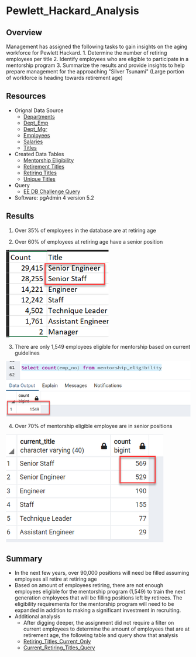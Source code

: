 # Pewlett_Hackard_Analysis

## Overview

Management has assigned the following tasks to gain insights on the aging workforce for Pewlett Hackard. 
	1. Determine the number of retiring employees per title
	2. Identify employees who are eligible to participate in a mentorship program
  	3.  Summarize the results and provide insights to help prepare management for the approaching "Silver Tsunami" (Large portion of workforce is heading towards retirement age)

## Resources
- Orignal Data Source
	- [Departments](https://github.com/sbretag/Pewlett_Hackard_Analysis/blob/main/Resources/departments.csv)
 	- [Dept_Emp](https://github.com/sbretag/Pewlett_Hackard_Analysis/blob/main/Resources/dept_emp.csv)
 	- [Dept_Mgr](https://github.com/sbretag/Pewlett_Hackard_Analysis/blob/main/Resources/dept_manager.csv)
 	- [Employees](https://github.com/sbretag/Pewlett_Hackard_Analysis/blob/main/Resources/employees.csv)
 	- [Salaries](https://github.com/sbretag/Pewlett_Hackard_Analysis/blob/main/Resources/salaries.csv)
 	- [Titles](https://github.com/sbretag/Pewlett_Hackard_Analysis/blob/main/Resources/titles.csv)
- Created Data Tables
 	- [Mentorship Eligibility](https://github.com/sbretag/Pewlett_Hackard_Analysis/blob/main/Data/mentorship_eligibility.csv)
 	- [Retirement Titles](https://github.com/sbretag/Pewlett_Hackard_Analysis/blob/main/Data/retirement_titles.csv)
 	- [Retiring Titles](https://github.com/sbretag/Pewlett_Hackard_Analysis/blob/main/Data/retiring_titles.csv)
 	- [Unique Titles](https://github.com/sbretag/Pewlett_Hackard_Analysis/blob/main/Data/unique_titles.csv)
- Query
	- [EE DB Challenge Query](https://github.com/sbretag/Pewlett_Hackard_Analysis/blob/main/Queries/Employee_Database_Challenge.sql)
- Software: pgAdmin 4 version 5.2

## Results

1. Over 35% of employees in the database are at retiring age

2. Over 60% of employees at retiring age have a senior position

![](https://github.com/sbretag/Pewlett_Hackard_Analysis/blob/main/Resources/Retiring_Titles_Senior_Output_Sample.png)

3. There are only 1,549 employees eligible for mentorship based on current guidelines

![](https://github.com/sbretag/Pewlett_Hackard_Analysis/blob/main/Resources/Mentorship_Eligibility_Count.png)

4. Over 70% of mentorship eligible employee are in senior positions

![](https://github.com/sbretag/Pewlett_Hackard_Analysis/blob/main/Resources/Mentorship_Eligibility_CountbyTitle.png)


## Summary

-  In the next few years, over 90,000 positions will need be filled assuming employees all retire at retiring age
-  Based on amount of employees retiring, there are not enough employees eligible for the mentorship program (1,549) to train the next generation employees that will be filling positions left by retirees.  The eligibility requirements for the mentorship program will need to be expanded in addition to making a significant investment in recruiting.
-  Additional analysis
	- After digging deeper, the assignment did not require a filter on current employees to determine the amount of employees that are at retirement age, the following table and query show that analysis
	- [Retiring_Titles_Current_Only](https://github.com/sbretag/Pewlett_Hackard_Analysis/blob/main/Resources/salaries.csv)
 	- [Current_Retiring_Titles_Query](https://github.com/sbretag/Pewlett_Hackard_Analysis/blob/main/Queries/current.sql)
